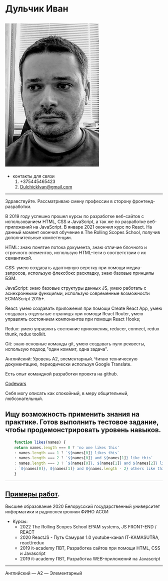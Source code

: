 # Дульчик Иван
![avatar](./img/FFeP1jXaWYY.jpg "photo")
---
* контакты для связи
    1. +375445465423
    2. DulchickIvan@gmail.com
---
Здравствуйте.
Рассматриваю смену профессии в сторону фронтенд-разработки.

В 2019 году успешно прошел курсы по разработке веб-сайтов с использованием HTML, CSS и JavaScript, а так же по разработке веб-приложений на JavaScript. В январе 2021 окончил курс по React. На данный момент окончил обучение в The Rolling Scopes School, получив дополнительные компетенции.

HTML: знаю понятие потока документа, знаю отличие блочного и строчного элементов, использую HTML-теги в соответствии с их семантикой.

CSS: умею создавать адаптивную верстку при помощи медиа-запросов, использую флексбокс раскладку, знаю базовые принципы БЭМ.

JavaScript: знаю базовые структуры данных JS, умею работать с асинхронными функциями, использую современные возможности ECMAScript 2015+.

React: умею создавать приложения при помощи Create React App, умею создавать отдельные страницы при помощи React Router, умею управлять состоянием компонентов при помощи React Hooks;

Redux: умею управлять состояние приложения, reducer, connect, redux thunk, redux toolkit.

Git: знаю основные команды git, умею создавать пулл реквесты, использую подход "один коммит, одна задача".

Английский: Уровень A2, элементарный. Читаю техническую документацию, периодически используя Google Translate.

Есть опыт командной разработки проекта на github.

[Codewars](https://www.codewars.com/users/VanKertiss)

Себя могу описать как спокойный, в меру общительный, любознательный.

Ищу возможность применить знания на практике. Готов выполнить тестовое задание, чтобы продемонстрировать уровень навыков.
---
```javascript
    function likes(names) {
    return names.length === 0 ? 'no one likes this' 
    : names.length === 1 ? `${names[0]} likes this` 
    : names.length === 2 ? `${names[0]} and ${names[1]} like this`
    : names.length === 3 ? `${names[0]}, ${names[1]} and ${names[2]} like this`
    : `${names[0]}, ${names[1]} and ${names.length - 2} others like this`
    }
```
---
 [Примеры работ](https://github.com/VanKertiss).
---
Высшее образование 2020 Белорусский государственный университет информатики и радиоэлектроники ФИНО АСОИ
* Курсы:
    + 2022 The Rolling Scopes School EPAM systems, JS FRONT-END / REACT
    + 2020 ReactJS - Путь Самурая 1.0 youtube-канал IT-KAMASUTRA, react/redux
    + 2019 it-academy ПВТ, Разработка сайтов при помощи HTML, CSS и Javascript
    + 2019 it-academy ПВТ, Разработка WEB-приложений на Javascript
---
Английский — A2 — Элементарный